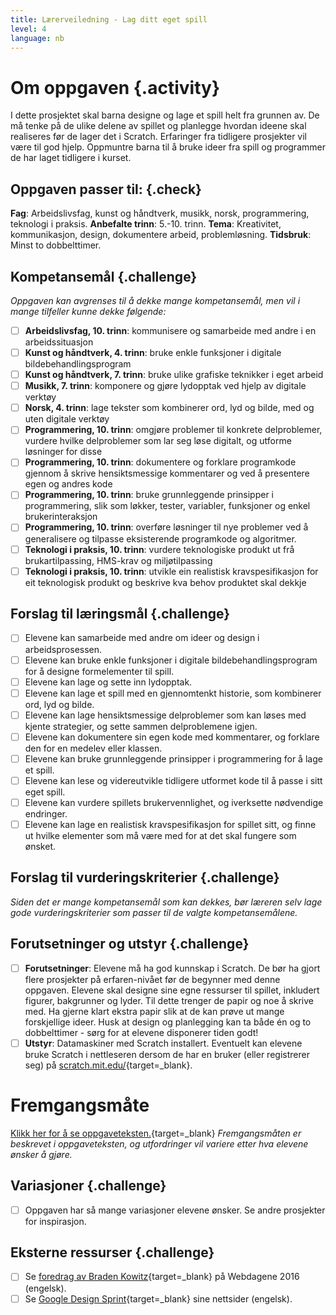 ```yaml
---
title: Lærerveiledning - Lag ditt eget spill
level: 4
language: nb
---
```


# Om oppgaven {.activity}
I dette prosjektet skal barna designe og lage et spill helt fra
grunnen av. De må tenke på de ulike delene av spillet og planlegge
hvordan ideene skal realiseres før de lager det i Scratch. Erfaringer
fra tidligere prosjekter vil være til god hjelp. Oppmuntre barna til å
bruke ideer fra spill og programmer de har laget tidligere i kurset.

## Oppgaven passer til: {.check}
 __Fag__: Arbeidslivsfag, kunst og håndtverk, musikk, norsk, programmering, teknologi i praksis.
__Anbefalte trinn__: 5.-10. trinn.
__Tema__: Kreativitet, kommunikasjon, design, dokumentere arbeid, problemløsning.
__Tidsbruk__: Minst to dobbelttimer.

## Kompetansemål {.challenge}
_Oppgaven kan avgrenses til å dekke mange kompetansemål, men vil i mange tilfeller kunne dekke følgende:_
- [ ] __Arbeidslivsfag, 10. trinn__: kommunisere og samarbeide med andre i en arbeidssituasjon
- [ ] __Kunst og håndtverk, 4. trinn__: bruke enkle funksjoner i digitale bildebehandlingsprogram
- [ ] __Kunst og håndtverk, 7. trinn__: bruke ulike grafiske teknikker i eget arbeid
- [ ] __Musikk, 7. trinn__: komponere og gjøre lydopptak ved hjelp av digitale verktøy
- [ ] __Norsk, 4. trinn__: lage tekster som kombinerer ord, lyd og bilde, med og uten digitale verktøy
- [ ] __Programmering, 10. trinn__: omgjøre problemer til konkrete delproblemer, vurdere hvilke delproblemer som lar seg løse digitalt, og utforme løsninger for disse
- [ ] __Programmering, 10. trinn__: dokumentere og forklare programkode gjennom å skrive hensiktsmessige kommentarer og ved å presentere egen og andres kode
- [ ] __Programmering, 10. trinn__: bruke grunnleggende prinsipper i programmering, slik som løkker, tester, variabler, funksjoner og enkel brukerinteraksjon
- [ ] __Programmering, 10. trinn__: overføre løsninger til nye problemer ved å generalisere og tilpasse eksisterende programkode og algoritmer.
- [ ] __Teknologi i praksis, 10. trinn__: vurdere teknologiske produkt ut frå brukartilpassing, HMS-krav og miljøtilpassing
- [ ] __Teknologi i praksis, 10. trinn__: utvikle ein realistisk kravspesifikasjon for eit teknologisk produkt og beskrive kva behov produktet skal dekkje

## Forslag til læringsmål {.challenge}
- [ ] Elevene kan samarbeide med andre om ideer og design i arbeidsprosessen.
- [ ] Elevene kan bruke enkle funksjoner i digitale bildebehandlingsprogram for å designe formelementer til spill.
- [ ] Elevene kan lage og sette inn lydopptak.
- [ ] Elevene kan lage et spill med en gjennomtenkt historie, som kombinerer ord, lyd og bilde.
- [ ] Elevene kan lage hensiktsmessige delproblemer som kan løses med kjente strategier, og sette sammen delproblemene igjen.
- [ ] Elevene kan dokumentere sin egen kode med kommentarer, og forklare den for en medelev eller klassen.
- [ ] Elevene kan bruke grunnleggende prinsipper i programmering for å lage et spill.
- [ ] Elevene kan lese og videreutvikle tidligere utformet kode til å passe i sitt eget spill.
- [ ] Elevene kan vurdere spillets brukervennlighet, og iverksette nødvendige endringer.
- [ ] Elevene kan lage en realistisk kravspesifikasjon for spillet sitt, og finne ut hvilke elementer som må være med for at det skal fungere som ønsket.

## Forslag til vurderingskriterier {.challenge}
_Siden det er mange kompetansemål som kan dekkes, bør læreren selv lage gode vurderingskriterier som passer til de valgte kompetansemålene._

## Forutsetninger og utstyr {.challenge}
- [ ] __Forutsetninger__: Elevene må ha god kunnskap i Scratch. De bør ha gjort flere prosjekter på erfaren-nivået før de begynner med denne oppgaven. Elevene skal designe sine egne ressurser til spillet, inkludert figurer, bakgrunner og lyder. Til dette trenger de papir og noe å skrive med. Ha gjerne klart ekstra papir slik at de kan prøve ut mange forskjellige ideer. Husk at design og planlegging kan ta både én og to dobbelttimer - sørg for at elevene disponerer tiden godt!
- [ ] __Utstyr__: Datamaskiner med Scratch installert. Eventuelt kan elevene bruke Scratch i nettleseren dersom de har en bruker (eller registrerer seg) på [scratch.mit.edu/](http://scratch.mit.edu/){target=_blank}.

# Fremgangsmåte
[Klikk her for å se oppgaveteksten.](../lag_ditt_eget_spill/lag_ditt_eget_spill.html){target=_blank}
_Fremgangsmåten er beskrevet i oppgaveteksten, og utfordringer vil variere etter hva elevene ønsker å gjøre._

## Variasjoner {.challenge}
- [ ] Oppgaven har så mange variasjoner elevene ønsker. Se andre prosjekter for inspirasjon.

## Eksterne ressurser {.challenge}
- [ ] Se [foredrag av Braden Kowitz](http://2016.webdagene.no/foredrag/google-design-sprint){target=_blank} på Webdagene 2016 (engelsk).
- [ ] Se [Google Design Sprint](http://www.gv.com/sprint/){target=_blank} sine nettsider (engelsk).
